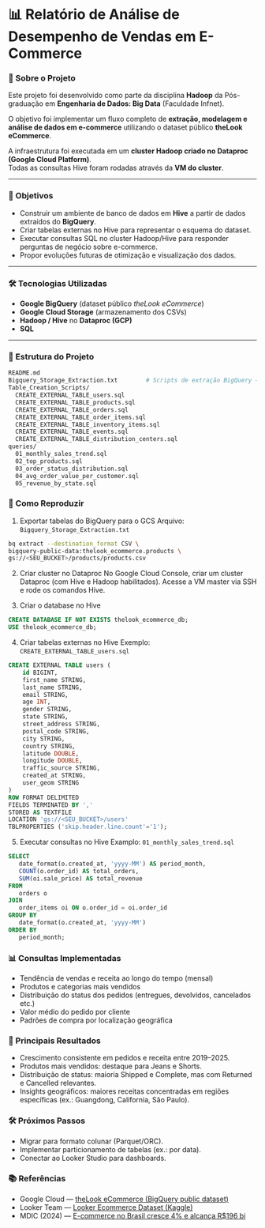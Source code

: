 # 📊 Relatório de Análise de Desempenho de Vendas em E-Commerce  

### 📌 Sobre o Projeto  
Este projeto foi desenvolvido como parte da disciplina **Hadoop** da Pós-graduação em **Engenharia de Dados: Big Data** (Faculdade Infnet).  

O objetivo foi implementar um fluxo completo de **extração, modelagem e análise de dados em e-commerce** utilizando o dataset público **theLook eCommerce**.  

A infraestrutura foi executada em um **cluster Hadoop criado no Dataproc (Google Cloud Platform)**.  
Todas as consultas Hive foram rodadas através da **VM do cluster**.  

---

### 🎯 Objetivos  
- Construir um ambiente de banco de dados em **Hive** a partir de dados extraídos do **BigQuery**.  
- Criar tabelas externas no Hive para representar o esquema do dataset.  
- Executar consultas SQL no cluster Hadoop/Hive para responder perguntas de negócio sobre e-commerce.  
- Propor evoluções futuras de otimização e visualização dos dados.  

---

### 🛠 Tecnologias Utilizadas  
- **Google BigQuery** (dataset público *theLook eCommerce*)  
- **Google Cloud Storage** (armazenamento dos CSVs)  
- **Hadoop / Hive** no **Dataproc (GCP)**  
- **SQL**  

---

### 📂 Estrutura do Projeto  
```bash
README.md
Bigquery_Storage_Extraction.txt        # Scripts de extração BigQuery → GCS
Table_Creation_Scripts/
  CREATE_EXTERNAL_TABLE_users.sql
  CREATE_EXTERNAL_TABLE_products.sql
  CREATE_EXTERNAL_TABLE_orders.sql
  CREATE_EXTERNAL_TABLE_order_items.sql
  CREATE_EXTERNAL_TABLE_inventory_items.sql
  CREATE_EXTERNAL_TABLE_events.sql
  CREATE_EXTERNAL_TABLE_distribution_centers.sql
queries/
  01_monthly_sales_trend.sql
  02_top_products.sql
  03_order_status_distribution.sql
  04_avg_order_value_per_customer.sql
  05_revenue_by_state.sql
```

### 🚀 Como Reproduzir
1. Exportar tabelas do BigQuery para o GCS
Arquivo: ```Bigquery_Storage_Extraction.txt```
```bash
bq extract --destination_format CSV \
bigquery-public-data:thelook_ecommerce.products \
gs://<SEU_BUCKET>/products/products.csv
```

2. Criar cluster no Dataproc
No Google Cloud Console, criar um cluster Dataproc (com Hive e Hadoop habilitados).
Acesse a VM master via SSH e rode os comandos Hive.

3. Criar o database no Hive
```sql
CREATE DATABASE IF NOT EXISTS thelook_ecommerce_db;
USE thelook_ecommerce_db;
```

4. Criar tabelas externas no Hive
Exemplo: ```CREATE_EXTERNAL_TABLE_users.sql```
```sql
CREATE EXTERNAL TABLE users (
    id BIGINT,
    first_name STRING,
    last_name STRING,
    email STRING,
    age INT,
    gender STRING,
    state STRING,
    street_address STRING,
    postal_code STRING,
    city STRING,
    country STRING,
    latitude DOUBLE,
    longitude DOUBLE,
    traffic_source STRING,
    created_at STRING,
    user_geom STRING
)
ROW FORMAT DELIMITED
FIELDS TERMINATED BY ','
STORED AS TEXTFILE
LOCATION 'gs://<SEU_BUCKET>/users'
TBLPROPERTIES ('skip.header.line.count'='1');
```

5. Executar consultas no Hive
Examplo: ```01_monthly_sales_trend.sql```
```sql
SELECT
   date_format(o.created_at, 'yyyy-MM') AS period_month,
   COUNT(o.order_id) AS total_orders,
   SUM(oi.sale_price) AS total_revenue
FROM
   orders o
JOIN
   order_items oi ON o.order_id = oi.order_id
GROUP BY
   date_format(o.created_at, 'yyyy-MM')
ORDER BY
   period_month;
```

### 📊 Consultas Implementadas
- Tendência de vendas e receita ao longo do tempo (mensal)
- Produtos e categorias mais vendidos
- Distribuição do status dos pedidos (entregues, devolvidos, cancelados etc.)
- Valor médio do pedido por cliente
- Padrões de compra por localização geográfica

### 🔎 Principais Resultados
- Crescimento consistente em pedidos e receita entre 2019–2025.
- Produtos mais vendidos: destaque para Jeans e Shorts.
- Distribuição de status: maioria Shipped e Complete, mas com Returned e Cancelled relevantes.
- Insights geográficos: maiores receitas concentradas em regiões específicas (ex.: Guangdong, California, São Paulo).

### 🛠 Próximos Passos
- Migrar para formato colunar (Parquet/ORC).
- Implementar particionamento de tabelas (ex.: por data).
- Conectar ao Looker Studio para dashboards.

### 📚 Referências
- Google Cloud — [theLook eCommerce (BigQuery public dataset)](https://console.cloud.google.com/marketplace/product/bigquery-public-data/thelook-ecommerce)
- Looker Team — [Looker Ecommerce Dataset (Kaggle)](https://www.kaggle.com/datasets/mustafakeser4/looker-ecommerce-bigquery-dataset)
- MDIC (2024) — [E-commerce no Brasil cresce 4% e alcança R$196 bi](https://www.gov.br/mdic/pt-br/assuntos/noticias/2024/setembro/e-commerce-no-brasil-cresce-4-e-alcanca-r-196-bi-em-2023)